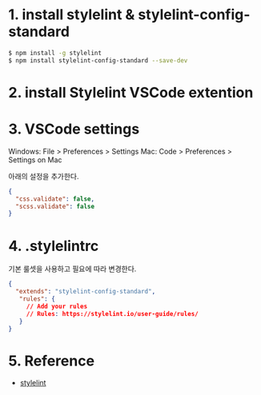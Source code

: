 # 1. install stylelint & stylelint-config-standard

```bash
$ npm install -g stylelint
$ npm install stylelint-config-standard --save-dev
```

# 2. install Stylelint VSCode extention

# 3. VSCode settings

Windows: File > Preferences > Settings 
Mac: Code > Preferences > Settings on Mac

아래의 설정을 추가한다.

```json
{
  "css.validate": false,
  "scss.validate": false
}
```

# 4. .stylelintrc

기본 룰셋을 사용하고 필요에 따라 변경한다.

```json
{
  "extends": "stylelint-config-standard",
   "rules": {
     // Add your rules 
     // Rules: https://stylelint.io/user-guide/rules/
   }
}
```

# 5. Reference

- [stylelint](https://github.com/stylelint/stylelint)
